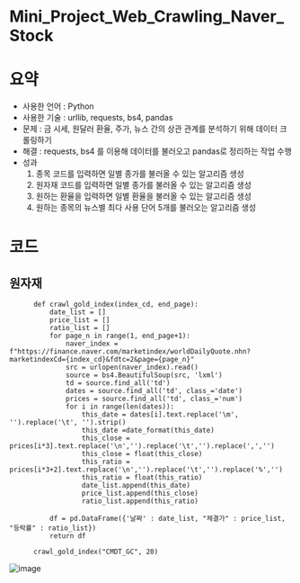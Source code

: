 # Mini_Project_Web_Crawling_Naver_Stock
# 요약
- 사용한 언어 : Python
- 사용한 기술 : urllib, requests, bs4, pandas
- 문제 : 금 시세, 원달러 환율, 주가, 뉴스 간의 상관 관계를 분석하기 위해 데이터 크롤링하기
- 해결 : requests, bs4 를 이용해 데이터를 불러오고 pandas로 정리하는 작업 수행
- 성과  
     1. 종목 코드를 입력하면 일별 종가를 불러올 수 있는 알고리즘 생성
     2. 원자재 코드를 입력하면 일별 종가를 불러올 수 있는 알고리즘 생성
     3. 원하는 환율을 입력하면 일별 환율을 불러올 수 있는 알고리즘 생성
     4. 원하는 종목의 뉴스별 최다 사용 단어 5개를 불러오는 알고리즘 생성

# 코드

## 원자재 



          def crawl_gold_index(index_cd, end_page):
              date_list = []
              price_list = []
              ratio_list = []
              for page_n in range(1, end_page+1):
                  naver_index = f"https://finance.naver.com/marketindex/worldDailyQuote.nhn?marketindexCd={index_cd}&fdtc=2&page={page_n}"
                  src = urlopen(naver_index).read()
                  source = bs4.BeautifulSoup(src, 'lxml')
                  td = source.find_all('td')
                  dates = source.find_all('td', class_='date')
                  prices = source.find_all('td', class_='num')
                  for i in range(len(dates)):
                      this_date = dates[i].text.replace('\m', '').replace('\t', '').strip()
                      this_date =date_format(this_date)
                      this_close = prices[i*3].text.replace('\n','').replace('\t','').replace(',','')
                      this_close = float(this_close)
                      this_ratio = prices[i*3+2].text.replace('\n','').replace('\t','').replace('%','')
                      this_ratio = float(this_ratio)
                      date_list.append(this_date)
                      price_list.append(this_close)
                      ratio_list.append(this_ratio)

              df = pd.DataFrame({'날짜' : date_list, "체결가" : price_list, "등락률" : ratio_list})
              return df
          
          crawl_gold_index("CMDT_GC", 20)
          
 ![image](https://user-images.githubusercontent.com/69458840/141086847-1e1a8423-5b1e-4fb2-a547-9e32f3bf5a3a.png)
